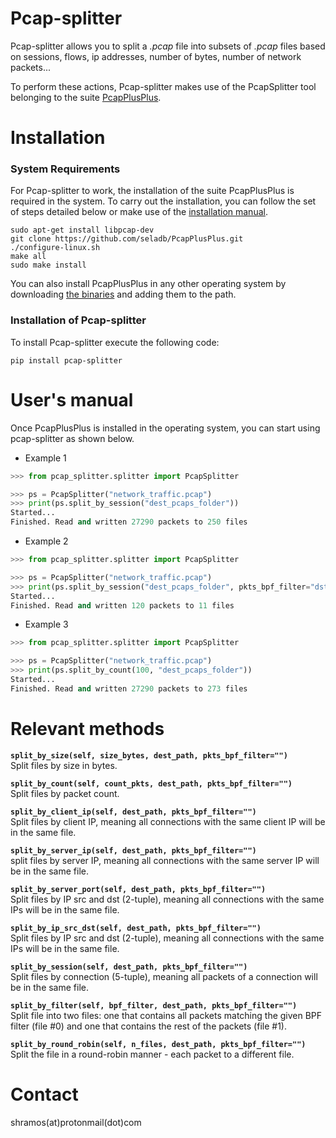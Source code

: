 # Pcap-splitter
Pcap-splitter allows you to split a _.pcap_ file into subsets of _.pcap_ files based on sessions, flows, ip addresses, number of bytes, number of network packets...

To perform these actions, Pcap-splitter makes use of the PcapSplitter tool belonging to the suite [PcapPlusPlus](https://github.com/seladb/PcapPlusPlus).

# Installation
### System Requirements
For Pcap-splitter to work, the installation of the suite PcapPlusPlus is required in the system. To carry out the installation, you can follow the set of steps detailed below or make use of the [installation manual](http://seladb.github.io/PcapPlusPlus-Doc/download.html).
```shell
sudo apt-get install libpcap-dev
git clone https://github.com/seladb/PcapPlusPlus.git
./configure-linux.sh
make all
sudo make install
```
You can also install PcapPlusPlus in any other operating system by downloading [the binaries](https://github.com/seladb/PcapPlusPlus/releases/) and adding them to the path.

### Installation of Pcap-splitter
To install Pcap-splitter execute the following code:
```shell
pip install pcap-splitter
```

# User's manual
Once PcapPlusPlus is installed in the operating system, you can start using pcap-splitter as shown below.

* Example 1
```python
>>> from pcap_splitter.splitter import PcapSplitter

>>> ps = PcapSplitter("network_traffic.pcap")
>>> print(ps.split_by_session("dest_pcaps_folder"))
Started...
Finished. Read and written 27290 packets to 250 files
```
* Example 2
```python
>>> from pcap_splitter.splitter import PcapSplitter

>>> ps = PcapSplitter("network_traffic.pcap")
>>> print(ps.split_by_session("dest_pcaps_folder", pkts_bpf_filter="dst port 80"))
Started...
Finished. Read and written 120 packets to 11 files
```
* Example 3
```python
>>> from pcap_splitter.splitter import PcapSplitter

>>> ps = PcapSplitter("network_traffic.pcap")
>>> print(ps.split_by_count(100, "dest_pcaps_folder"))
Started...
Finished. Read and written 27290 packets to 273 files
```
# Relevant methods
**`split_by_size(self, size_bytes, dest_path, pkts_bpf_filter="")`**  
Split files by size in bytes.

**`split_by_count(self, count_pkts, dest_path, pkts_bpf_filter="")`**   
Split files by packet count.  

**`split_by_client_ip(self, dest_path, pkts_bpf_filter="")`**   
Split files by client IP, meaning all connections with the same client IP will be in the same file.  

**`split_by_server_ip(self, dest_path, pkts_bpf_filter="")`**   
split files by server IP, meaning all connections with the same server IP will be in the same file. 

**`split_by_server_port(self, dest_path, pkts_bpf_filter="")`**    
Split files by IP src and dst (2-tuple), meaning all connections with the same IPs will be in the same file.  

**`split_by_ip_src_dst(self, dest_path, pkts_bpf_filter="")`**   
Split files by IP src and dst (2-tuple), meaning all connections with the same IPs will be in the same file.  

**`split_by_session(self, dest_path, pkts_bpf_filter="")`**   
Split files by connection (5-tuple), meaning all packets of a connection will be in the same file.  

**`split_by_filter(self, bpf_filter, dest_path, pkts_bpf_filter="")`**   
Split file into two files: one that contains all packets matching the given BPF filter (file #0) and one that contains the rest of the packets (file #1). 

**`split_by_round_robin(self, n_files, dest_path, pkts_bpf_filter="")`**   
Split the file in a round-robin manner - each packet to a different file.

# Contact
shramos(at)protonmail(dot)com